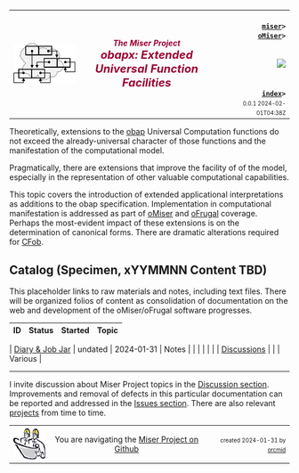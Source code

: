 <!-- index.md 0.0.1                 UTF-8                         2024-02-01
     ----1----|----2----|----3----|----4----|----5----|----6----|----7----|--*
     source <https://github.com/orcmid/miser/blob/master/docs/obapx/index.md>
     publication <https://orcmid.github.io/miser/obapx/>
     -->
<table border="0" width="100%">
  <tr>
    <td width="25%" align="left" height="6">
       <a href="../" title="The Miser Project on GitHub">
       <img src="../images/misertheory-logo.png" /></a>
    </td>
       <td width="48%" height="6"><p align="center"><font color="#990033"><strong>
	<i>The Miser Project</i><br />
    <i><big><big>obapx: Extended Universal Function Facilities</big></big></i></strong></font></p>
    </td>
    <td width="27%" height="6" valign="middle" align="right">
      <b><code>
	  <a href="../" target="_top">miser</a>&gt;
      <a href="./" target="_top">oMiser</a>&gt;
      </code></b>
      <br /><br />
      <a href="https://clustrmaps.com/site/1bw9w" title="Visit tracker">
            <img src="//www.clustrmaps.com/map_v2.png?d=3-2eQV4fOuelVHp_YtztZ0hl9Uj4ei9zLKw_nRgCgyM&cl=ffffff" />
      </a>
      <br /><br />
      <b><code>
         <a href="index.html" target="_top">index</a>&gt;</code></b>
      <br />
      <small><small>
        0.0.1 2024-02-01T04:38Z<!-- MAINTAIN THIS MANUALLY -->
      </small></small>
      </td>
  </tr>
</table>

Theoretically, extensions to the [obap](../obap) Universal Computation
functions do not exceed the already-universal character of those functions
and the manifestation of the computational model.

Pragmatically, there are extensions that improve the facility of of the model,
especially in the representation of other valuable computational capabilities.

This topic covers the introduction of extended applicational interpretations
as additions to the obap specification.  Implementation in computational
manifestation is addressed as part of [oMiser](../oMiser) and
[oFrugal](../oFrugal) coverage.  Perhaps the most-evident impact of these
extensions is on the determination of canonical forms.  There are dramatic
alterations required for [CFob](../ob/CFob.txt).


## Catalog (Specimen, xYYMMNN Content TBD)

This placeholder links to raw materials and notes, including text files.
There will be organized folios of content as consolidation of documentation
on the web and development of the oMiser/oFrugal software progresses.

| **ID**                          | **Status**       | **Started** | **Topic** |
|   :-:                           |   :-:            |  :-:        |  ---  |

| [Diary & Job Jar](c000000.htm)  | undated          | 2024-01-31  | Notes |
|                                 |                  |             |       |
| [Discussions](https://github.com/orcmid/miser/discussions) |  |  | Various |

----

I invite discussion about Miser Project topics in the
[Discussion section](https://github.com/orcmid/miser/discussions).
Improvements and removal of defects in this particular documentation can be
reported and addressed in the
[Issues section](https://github.com/orcmid/miser/issues).  There are also
relevant [projects](https://github.com/orcmid/miser/projects?type=classic)
from time to time.

<table border="0" cellspacing="3" width="100%">
  <tr>
    <td width="14%">
	<a href="index.htm" target="_top">
       <img border="0" src="../images/hardhat-thumb.gif" alt="Hard Hat Area"
            align="left" width="80" height="57">
       </a>
    </td>
    <td width="54%" valign="middle" align="center">
      You are navigating the <a href="../">Miser Project on Github</a></td>
    <td width="30%">
      <p align="right"><font size="-2">created 2024-01-31 by
         <a target="_top" href="../../orcmid">orcmid</a> </font></p>
    </td>
  </tr>
</table>
<!--

  0.0.1  2024-02-01T04:38Z Expland, add Discussion link
  0.0.0  2024-01-31T21:44Z Initial placeholder from oMiser 0.0.4 boilerplate


               *** end of miser/docs/obapx/index.md ***                  -->
